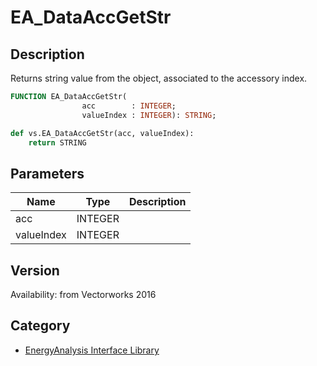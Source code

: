 # EA_DataAccGetStr

## Description
Returns string value from the object, associated to the accessory index.

```pascal
FUNCTION EA_DataAccGetStr(
				acc        : INTEGER;
				valueIndex : INTEGER): STRING;
```

```python
def vs.EA_DataAccGetStr(acc, valueIndex):
    return STRING
```

## Parameters
|Name|Type|Description|
|---|---|---|
|acc|INTEGER|   |
|valueIndex|INTEGER|   |

## Version
Availability: from Vectorworks 2016

## Category
* [EnergyAnalysis Interface Library](../Categories/EnergyAnalysis%20Interface%20Library.md)
